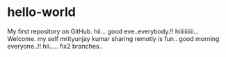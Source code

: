 # hello-world
My first repository on GitHub.
hii...
good eve..everybody.!!
hiiiiiiiiii... Welcome.
my self mrityunjay kumar
sharing remotly is fun..
good morning everyone..!!
hii.....
fix2 branches..

